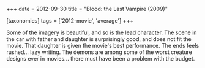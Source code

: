 +++
date = 2012-09-30
title = "Blood: the Last Vampire (2009)"

[taxonomies]
tags = ['2012-movie', 'average']
+++

Some of the imagery is beautiful, and so is the lead character. The
scene in the car with father and daughter is surprisingly good, and does
not fit the movie. That daughter is given the movie\'s best performance.
The ends feels rushed\... lazy writing. The demons are among some of the
worst creature designs ever in movies\... there must have been a problem
with the budget.
